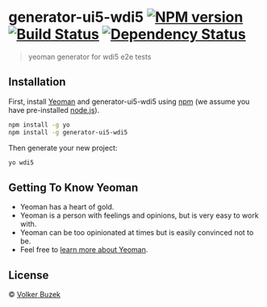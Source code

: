 # generator-ui5-wdi5 [![NPM version][npm-image]][npm-url] [![Build Status][travis-image]][travis-url] [![Dependency Status][daviddm-image]][daviddm-url]
> yeoman generator for wdi5 e2e tests

## Installation

First, install [Yeoman](http://yeoman.io) and generator-ui5-wdi5 using [npm](https://www.npmjs.com/) (we assume you have pre-installed [node.js](https://nodejs.org/)).

```bash
npm install -g yo
npm install -g generator-ui5-wdi5
```

Then generate your new project:

```bash
yo wdi5
```

## Getting To Know Yeoman

 * Yeoman has a heart of gold.
 * Yeoman is a person with feelings and opinions, but is very easy to work with.
 * Yeoman can be too opinionated at times but is easily convinced not to be.
 * Feel free to [learn more about Yeoman](http://yeoman.io/).

## License

 © [Volker Buzek](https://github.com/ui5-community/)


[npm-image]: https://badge.fury.io/js/generator-ui5-wdi5.svg
[npm-url]: https://npmjs.org/package/generator-ui5-wdi5
[travis-image]: https://travis-ci.com/vobu/generator-ui5-wdi5.svg?branch=master
[travis-url]: https://travis-ci.com/vobu/generator-ui5-wdi5
[daviddm-image]: https://david-dm.org/vobu/generator-ui5-wdi5.svg?theme=shields.io
[daviddm-url]: https://david-dm.org/vobu/generator-ui5-wdi5
